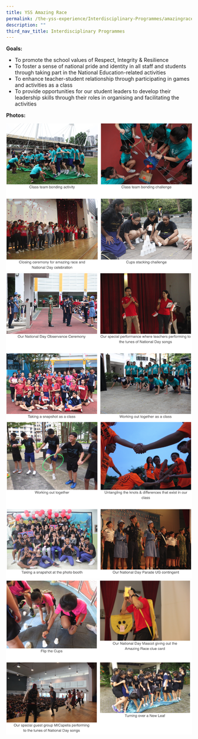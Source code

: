 ```yaml
---
title: YSS Amazing Race
permalink: /the-yss-experience/Interdisciplinary-Programmes/amazingrace/
description: ""
third_nav_title: Interdisciplinary Programmes
---
```


**Goals:**

  

*   To promote the school values of Respect, Integrity & Resilience
*   To foster a sense of national pride and identity in all staff and students through taking part in the National Education-related activities
*   To enhance teacher-student relationship through participating in games and activities as a class
*   To provide opportunities for our student leaders to develop their leadership skills through their roles in organising and facilitating the activities

  

  

**Photos:**

![](/images/yss1.png)
![](/images/yss2.png)
![](/images/yss3.png)
![](/images/yss4.png)